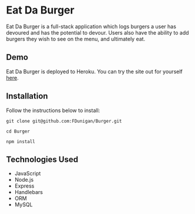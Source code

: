 # Eat Da Burger
Eat Da Burger is a full-stack application which logs burgers a user has devoured and has the potential to devour. Users also have the ability to add burgers they wish to see on the menu, and ultimately eat. 

## Demo
Eat Da Burger is deployed to Heroku. You can try the site out for yourself [here]().

## Installation
Follow the instructions below to install:

`git clone git@github.com:FDunigan/Burger.git`

`cd Burger`

`npm install`

## Technologies Used 
- JavaScript
- Node.js
- Express
- Handlebars
- ORM
- MySQL

